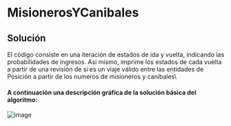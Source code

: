 # MisionerosYCanibales
## Solución

El código consiste en una iteración de estados de ida y vuelta, indicando las probabilidades de ingresos. Asi mismo, imprime los estados de cada vuelta a partir de una revisión de si es un viaje válido entre las entidades de Posición a partir de los numeros de misioneros y caníbales\

#### A continuación una descripción gráfica de la solución básica del algoritmo: 
![image](https://i.stack.imgur.com/WCmFD.png)
